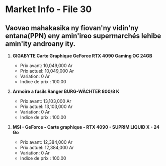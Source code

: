 # Market Info - File 30

## Vaovao mahakasika ny fiovan'ny vidin'ny entana(PPN) eny amin'ireo supermarchés lehibe amin'ity androany ity.

1. **GIGABYTE Carte Graphique GeForce RTX 4090 Gaming OC 24GB**
   - Prix avant: 10,049,000 Ar
   - Prix actuel: 10,049,000 Ar
   - Variation: 0 Ar
   - Indice de prix : 100.00

2. **Armoire a fusils Ranger BURG-WÄCHTER 800/8 K**
   - Prix avant: 13,103,000 Ar
   - Prix actuel: 13,103,000 Ar
   - Variation: 0 Ar
   - Indice de prix : 100.00

3. **MSI - GeForce - Carte graphique - RTX 4090 - SUPRIM LIQUID X - 24 Go**
   - Prix avant: 12,384,000 Ar
   - Prix actuel: 12,384,000 Ar
   - Variation: 0 Ar
   - Indice de prix : 100.00

